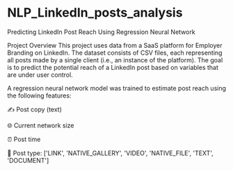 # NLP_LinkedIn_posts_analysis

Predicting LinkedIn Post Reach Using Regression Neural Network

Project Overview
This project uses data from a SaaS platform for Employer Branding on LinkedIn. The dataset consists of CSV files, each representing all posts made by a single client (i.e., an instance of the platform). The goal is to predict the potential reach of a LinkedIn post based on variables that are under user control.

A regression neural network model was trained to estimate post reach using the following features:

✍️ Post copy (text)

🌐 Current network size

⏰ Post time

📄 Post type: ['LINK', 'NATIVE_GALLERY', 'VIDEO', 'NATIVE_FILE', 'TEXT', 'DOCUMENT']
